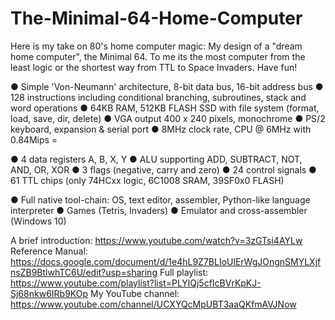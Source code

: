 # The-Minimal-64-Home-Computer
Here is my take on 80's home computer magic: My design of a "dream home computer", the Minimal 64. To me its the most computer from the least logic or the shortest way from TTL to Space Invaders. Have fun!

● Simple 'Von-Neumann' architecture, 8-bit data bus, 16-bit address bus
● 128 instructions including conditional branching, subroutines, stack and word operations
● 64KB RAM, 512KB FLASH SSD with file system (format, load, save, dir, delete)
● VGA output 400 x 240 pixels, monochrome
● PS/2 keyboard, expansion & serial port
● 8MHz clock rate, CPU @ 6MHz with 0.84Mips =

● 4 data registers A, B, X, Y
● ALU supporting ADD, SUBTRACT, NOT, AND, OR, XOR
● 3 flags (negative, carry and zero)
● 24 control signals
● 61 TTL chips (only 74HCxx logic, 6C1008 SRAM, 39SF0x0 FLASH)

● Full native tool-chain: OS, text editor, assembler, Python-like language interpreter
● Games (Tetris, Invaders)
● Emulator and cross-assembler (Windows 10)

A brief introduction: https://www.youtube.com/watch?v=3zGTsi4AYLw
Reference Manual: https://docs.google.com/document/d/1e4hL9Z7BLIoUlErWgJOngnSMYLXjfnsZB9BtlwhTC6U/edit?usp=sharing
Full playlist: https://www.youtube.com/playlist?list=PLYlQj5cfIcBVrKpKJ-Sj68nkw6IRb9KOp
My YouTube channel: https://www.youtube.com/channel/UCXYQcMpUBT3aaQKfmAVJNow
